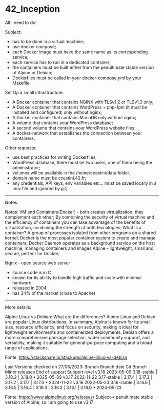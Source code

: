# 42_Inception

All I need to do!

Subject:
- has to be done in a virtual machine;
- use docker compose;
- each Docker image must have the same name as its corresponding service;
- each service has to run in a dedicated container;
- the containers must be built either from the penultimate stable version of Alpine or Debian;
- Dockerfiles must be called in your docker-compose.yml by your Makefile.

Set Up a small infrastructure:
- A Docker container that contains NGINX with TLSv1.2 or TLSv1.3 only;
- A Docker container that contains WordPress + php-fpm (it must be installed and configured) only without nginx;
- A Docker container that contains MariaDB only without nginx;
- A volume that contains your WordPress database;
- A second volume that contains your WordPress website files;
- A docker-network that establishes the connection between your containers.

Other requests:
- use best practices for writing Dockerfiles;
- WordPress database, there must be two users, one of them being the administrator;
- volumes will be available in the /home/ccestini/data folder;
- domain name must be ccestini.42.fr;
- any credentials, API keys, env variables etc... must be saved locally in a .env file and ignored by git;

________________________________________________________________________________________________________________________

Notes:

Notes:
VM and Containers(Docker) - both creates virtualization, they complement each other;
By combining the security of virtual machine and the efficiency of containers you can take advantage of the benefits of virtualization, combining the strength of both tecnologies;
What is a container? A group of processes isolated from other programs on a shared kernel;
Docker is the most popular container system to create and manage containers;
Docker Daemon operates as a background service on the host machine, managing containers and images
Alpine - lightweight, small and secure, perfect for Docker;

Ngnix - open source web server
- source code is in C
- known for its ability to handle high traffic and scale with minimal hardware
- released in 2004
- has 34% of the market (close to Apache)



__________________________________________________________________________________________________________________________
More details:

Alpine Linux vs Debian: What are the differences?
Alpine Linux and Debian are popular Linux distributions. 
In summary, Alpine is known for its small size, resource efficiency, and focus on security, making it ideal for lightweight environments and containerized deployments. 
Debian offers a more comprehensive package selection, wider community support, and versatility, making it suitable for general-purpose computing and a broad range of applications.

Fonte: https://stackshare.io/stackups/alpine-linux-vs-debian

Last Versions checked on 27/06/2023:
Branch	Branch date	Git Branch	Minor releases	End of support	Support level
v3.18	2023-05-09	3.18-stable	| 3.18.2 | 3.18.0	• 2025-05-09
v3.17	2022-11-22	3.17-stable	| 3.17.4 | 3.17.3 | 3.17.2 | 3.17.1 | 3.17.0	• 2024-11-22
v3.16	2022-05-23	3.16-stable	| 3.16.6 | 3.16.5 | 3.16.4 | 3.16.3 | 3.16.2 | 3.16.1 | 3.16.0	• 2024-05-23

Fonte: https://www.alpinelinux.org/releases/
Subject-> penultimate stable version of Alpine, so I am going to use v3.17




